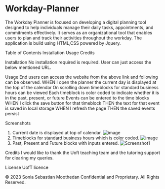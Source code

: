 # Workday-Planner
The Workday Planner  is focused on developing a digital planning tool designed to help individuals manage their daily tasks, appointments, and commitments effectively.
It serves as an organizational tool that enables users to plan and track their activities throughout the workday. The application is build using HTML,CSS powered by Jquery.

Table of Contents
Installation
Usage
Credits

Installation
No installation required is required. User can just access the below mentioned URL.



Usage
End users can access the website from the above link and following can be observed.
WHEN I open the planner the current day is displayed at the top of the calendar
On scrolling down timeblocks for standard business hours can be viewed
Each timeblock is color coded to indicate whether it is in the past, present, or future
Events can be entered to the time blocks
WHEN I click the save button for that timeblock
THEN the text for that event is saved in local storage
WHEN I refresh the page
THEN the saved events persist 

Screenshots
1. Current date is displayed at top of calendar.
![image](https://github.com/soniasebastian/Workday-Planner/assets/130253087/6dbe87e6-c004-4047-8315-f62dbf46c045)
2. Timeblocks for standard business hours which is color coded.
 ![image](https://github.com/soniasebastian/Workday-Planner/assets/130253087/2a8df226-b4ce-411b-9a4f-bd3f66aac34d)
3. Past, Present and Future blocks with inputs entered.
![Screenshot1](https://github.com/soniasebastian/Workday-Planner/assets/130253087/728bd1f2-73e6-4407-a020-936ba016fc95)


Credits
I would like to thank the Uoft teaching team and the tutoring support for clearing my queries.

License
UofT licence


© 2023 Sonia Sebastian Moothedan Confidential and Proprietary. All Rights Reserved.
